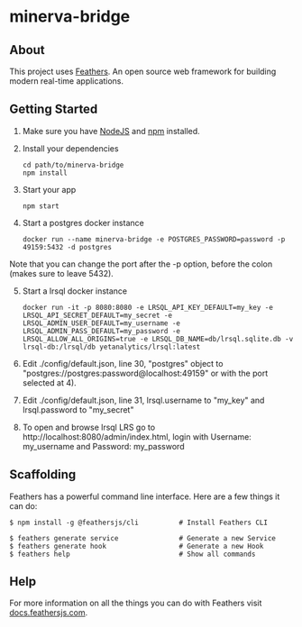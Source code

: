 # minerva-bridge

> 

## About

This project uses [Feathers](http://feathersjs.com). An open source web framework for building modern real-time applications.

## Getting Started

1. Make sure you have [NodeJS](https://nodejs.org/) and [npm](https://www.npmjs.com/) installed.
2. Install your dependencies

    ```
    cd path/to/minerva-bridge
    npm install
    ```

3. Start your app

    ```
    npm start
    ```

4. Start a postgres docker instance
    
    ```
    docker run --name minerva-bridge -e POSTGRES_PASSWORD=password -p 49159:5432 -d postgres
    ```
  Note that you can change the port after the -p option, before the colon (makes sure to leave 5432).

5. Start a lrsql docker instance

    ```
    docker run -it -p 8080:8080 -e LRSQL_API_KEY_DEFAULT=my_key -e LRSQL_API_SECRET_DEFAULT=my_secret -e LRSQL_ADMIN_USER_DEFAULT=my_username -e LRSQL_ADMIN_PASS_DEFAULT=my_password -e LRSQL_ALLOW_ALL_ORIGINS=true -e LRSQL_DB_NAME=db/lrsql.sqlite.db -v lrsql-db:/lrsql/db yetanalytics/lrsql:latest
    ```
6. Edit ./config/default.json, line 30, "postgres" object to "postgres://postgres:password@localhost:49159" 
or with the port selected at 4).

7. Edit ./config/default.json, line 31, lrsql.username to "my_key" and lrsql.password to "my_secret"

8. To open and browse lrsql LRS go to http://localhost:8080/admin/index.html, login with Username: my_username and Password: my_password

## Scaffolding

Feathers has a powerful command line interface. Here are a few things it can do:

```
$ npm install -g @feathersjs/cli          # Install Feathers CLI

$ feathers generate service               # Generate a new Service
$ feathers generate hook                  # Generate a new Hook
$ feathers help                           # Show all commands
```

## Help

For more information on all the things you can do with Feathers visit [docs.feathersjs.com](http://docs.feathersjs.com).

